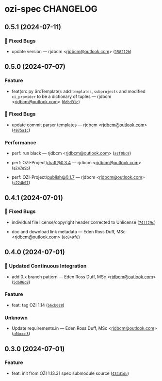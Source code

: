 # ozi-spec CHANGELOG
## 0.5.1 (2024-07-11)


### 🐛 Fixed Bugs

* update version — rjdbcm &lt;rjdbcm@outlook.com&gt;
([`158212b`](https://github.com/OZI-Project/ozi-spec/commit/158212baf2061b55a99c556bc0f1862498ba16ac))

## 0.5.0 (2024-07-07)


### Feature


* feat(src.py SrcTemplate): add ``templates``, ``subprojects`` and modified ``ci_provider`` to be a dictionary of tuples — rjdbcm &lt;rjdbcm@outlook.com&gt;
([`6dbd31c`](https://github.com/OZI-Project/ozi-spec/commit/6dbd31c9f0a1053ed0b544c954cc71c20bf150b3))


### 🐛 Fixed Bugs

* update commit parser templates — rjdbcm &lt;rjdbcm@outlook.com&gt;
([`4975a1c`](https://github.com/OZI-Project/ozi-spec/commit/4975a1cc3e3e10b38cae41e5584b92649505eb4e))


### Performance


* perf: run black — rjdbcm &lt;rjdbcm@outlook.com&gt;
([`a2f0bc8`](https://github.com/OZI-Project/ozi-spec/commit/a2f0bc8356204624cbbf719f363272ef7531e1ed))

* perf: OZI-Project/draft@0.3.4 — rjdbcm &lt;rjdbcm@outlook.com&gt;
([`e747e9b`](https://github.com/OZI-Project/ozi-spec/commit/e747e9b1c5caeb5c54c51f66a30eab7b57850878))

* perf: OZI-Project/publish@0.1.7 — rjdbcm &lt;rjdbcm@outlook.com&gt;
([`c224b07`](https://github.com/OZI-Project/ozi-spec/commit/c224b078da4060195d040dec97abb58ca12fb057))

## 0.4.1 (2024-07-01)


### 🐛 Fixed Bugs

* individual file license/copyright header corrected to Unlicense
([`74ff29c`](https://github.com/OZI-Project/ozi-spec/commit/74ff29cc0ea4e991cddffd1da6f553eb1fbb40a8))

* doc and download link metadata — Eden Ross Duff, MSc &lt;rjdbcm@outlook.com&gt;
([`8c849f6`](https://github.com/OZI-Project/ozi-spec/commit/8c849f692a566ff65499712f38e3b10da86b1dc8))

## 0.4.0 (2024-07-01)


### 👷 Updated Continuous Integration

* add 0.x branch pattern — Eden Ross Duff, MSc &lt;rjdbcm@outlook.com&gt;
([`5d606c8`](https://github.com/OZI-Project/ozi-spec/commit/5d606c850a9316b1b9f7ecf0cc7c9897b82f6fa1))


### Feature


* feat: tag OZI 1.14
([`b6cb028`](https://github.com/OZI-Project/ozi-spec/commit/b6cb0285901d95512e7545c06edd7f2c539c4125))


### Unknown


* Update requirements.in — Eden Ross Duff, MSc &lt;rjdbcm@outlook.com&gt;
([`a0bcce3`](https://github.com/OZI-Project/ozi-spec/commit/a0bcce34cf6ba9abfd1bdc0685ae9d6c62a7c742))

## 0.3.0 (2024-07-01)


### Feature


* feat: init from OZI 1.13.31 spec submodule source
([`434d1db`](https://github.com/OZI-Project/ozi-spec/commit/434d1db4aff6652cd9b88002d18c4d14f55cbd0d))
